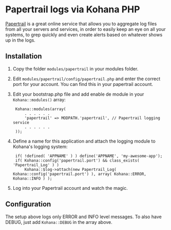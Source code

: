 Papertrail logs via Kohana PHP
==============================

[Papertrail](http://papertrailapp.com) is a great online service that allows you to aggregate log files from all your servers and services, in order to easily keep an eye on all your systems, to grep quickly and even create alerts based on whatever shows up in the logs.

Installation
------------

1. Copy the folder `modules/papertrail` in your modules folder.
1. Edit `modules/papertrail/config/papertrail.php` and enter the correct port for your account. You can find this in your papertrail account.
1. Edit your bootstrap.php file and add enable de module in your `Kohana::modules()` array:
        
        Kohana::modules(array(
            . . . . . .
            'papertrail' => MODPATH.'papertrail', // Papertrail logging service
            . . . . . .
        ));

1. Define a name for this application and attach the logging module to Kohana's logging system:

        if( !defined( 'APPNAME' ) ) define('APPNAME', 'my-awesome-app');
        if( Kohana::config('papertrail.port') && class_exists( 'Papertrail_Log' ) )
            Kohana::$log->attach(new Papertrail_Log( Kohana::config('papertrail.port') ), array( Kohana::ERROR, Kohana::INFO ) );

1. Log into your Papertrail account and watch the magic.

Configuration
-------------

The setup above logs only ERROR and INFO level messages. To also have DEBUG, just add `Kohana::DEBUG` in the array above.